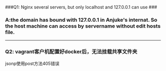 ###Q1: Nginx several servers, but only localhost and 127.0.0.1 can use ###
### A:the domain has bound with 127.0.0.1 in Anjuke's internat. So the host machine can access by servername without edit hosts file.  

----------
### Q2: vagrant客户机配置好docker后，无法挂载共享文件夹 ###

jsonp使用post方法405错误

<script src="http://platform.cdn.xianyugame.com/platform/common/js/jquery-1.11.0.min.js"></script>
<script>
  $.ajax(
  {
      type:'get',
      url : 'https://actsapi.xianyugame.com/games/preorder?type=1&number=18817263572',
      // data: data,
      dataType : 'jsonp',
      crossDomain: true,
      jsonp:"jsoncallback",
      success  : function(data) {
          console.log(data);
      },
      error : function() {
          console.log(data.msg);
      }
  });
</script>
